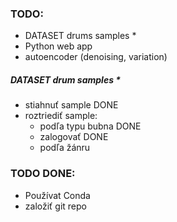 ### TODO:
- DATASET drums samples * 
- Python web app
- autoencoder (denoising, variation)

##### DATASET drum samples * 
- stiahnuť sample DONE
- roztriediť sample:
  - podľa typu bubna DONE
  - zalogovať DONE
  - podľa žánru


### TODO DONE:
- Používat Conda
- založiť git repo